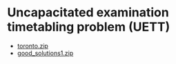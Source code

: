 # Uncapacitated examination timetabling problem (UETT)

* [toronto.zip](./toronto.zip)
* [good_solutions1.zip](./good_solutions1.zip)